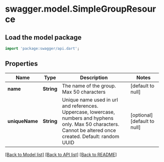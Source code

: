 # swagger.model.SimpleGroupResource

## Load the model package
```dart
import 'package:swagger/api.dart';
```

## Properties
Name | Type | Description | Notes
------------ | ------------- | ------------- | -------------
**name** | **String** | The name of the group. Max 50 characters | [default to null]
**uniqueName** | **String** | Unique name used in url and references. Uppercase, lowercase, numbers and hyphens only. Max 50 characters. Cannot be altered once created. Default: random UUID | [optional] [default to null]

[[Back to Model list]](../README.md#documentation-for-models) [[Back to API list]](../README.md#documentation-for-api-endpoints) [[Back to README]](../README.md)


